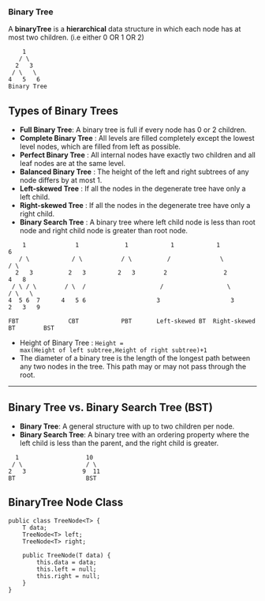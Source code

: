 ### Binary Tree

A **binaryTree** is a **hierarchical** data structure in which each node has at most two children. (i.e either 0 OR 1 OR 2)

```
    1                    
   / \                 
  2   3               
 / \   \              
4   5   6            
Binary Tree
```

## Types of Binary Trees


- **Full Binary Tree**: A binary tree is full if every node has 0 or 2 children.
- **Complete Binary Tree** : All levels are filled completely except the lowest level nodes, which are filled from left as possible.
- **Perfect Binary Tree** : All internal nodes have exactly two children and all leaf nodes are at the same level.
- **Balanced Binary Tree** : The height of the left and right subtrees of any node differs by at most 1.
- **Left-skewed Tree** : If all the nodes in the degenerate tree have only a left child.
- **Right-skewed Tree** : If all the nodes in the degenerate tree have only a right child.
- **Binary Search Tree** : A binary tree where left child node is less than root node and right child node is greater than root node.

```
    1              1             1            1            1                      6
   / \            / \           / \          /              \                    / \
  2   3          2   3         2   3        2                2                  4   8
 / \ / \        / \  /                     /                  \                / \   \
4  5 6  7      4   5 6                    3                    3              2   3   9

FBT              CBT            PBT       Left-skewed BT  Right-skewed BT        BST

```

* Height of Binary Tree : `` Height = max(Height of left subtree,Height of right subtree)+1 ``
* The diameter of a binary tree is the length of the longest path between any two nodes in the tree. This path may or may not pass through the root.



---

## Binary Tree vs. Binary Search Tree (BST)
- **Binary Tree**: A general structure with up to two children per node.
- **Binary Search Tree**: A binary tree with an ordering property where the left child is less than the parent, and the right child is greater.

```
  1                   10					 
 / \                  / \
2   3                9  11				   
BT                    BST						
```
## BinaryTree Node Class

```
public class TreeNode<T> {
    T data;
    TreeNode<T> left;
    TreeNode<T> right;

    public TreeNode(T data) {
        this.data = data;
        this.left = null;
        this.right = null;
    }
}
```



